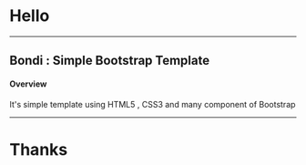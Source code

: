 <h1>Hello</h1>
<hr>
<h2>Bondi : Simple Bootstrap Template</h2>
<h4>Overview</h4>
It's simple template using HTML5 , CSS3 and many component of Bootstrap
<br>
<hr>
<h1>Thanks</h1>

